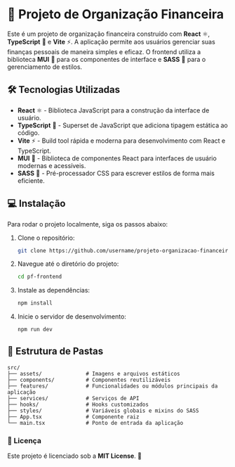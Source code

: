 # 🚀 Projeto de Organização Financeira

Este é um projeto de organização financeira construído com **React** ⚛️, **TypeScript** 📘 e **Vite** ⚡️. A aplicação permite aos usuários gerenciar suas finanças pessoais de maneira simples e eficaz. O frontend utiliza a biblioteca **MUI** 🎨 para os componentes de interface e **SASS** 💅 para o gerenciamento de estilos.

## 🛠️ Tecnologias Utilizadas

- **React** ⚛️ - Biblioteca JavaScript para a construção da interface de usuário.
- **TypeScript** 📘 - Superset de JavaScript que adiciona tipagem estática ao código.
- **Vite** ⚡️ - Build tool rápida e moderna para desenvolvimento com React e TypeScript.
- **MUI** 🎨 - Biblioteca de componentes React para interfaces de usuário modernas e acessíveis.
- **SASS** 💅 - Pré-processador CSS para escrever estilos de forma mais eficiente.

## 💻 Instalação

Para rodar o projeto localmente, siga os passos abaixo:

1.  Clone o repositório:
    ```bash
    git clone https://github.com/username/projeto-organizacao-financeira.git
    ```
2.  Navegue até o diretório do projeto:
    ```bash
    cd pf-frontend
    ```
3.  Instale as dependências:
    ```bash
    npm install
    ```
4.  Inicie o servidor de desenvolvimento:
    ```bash
    npm run dev
    ```

## 📂 Estrutura de Pastas 
    src/
    ├── assets/              # Imagens e arquivos estáticos
    ├── components/          # Componentes reutilizáveis
    ├── features/            # Funcionalidades ou módulos principais da aplicação
    ├── services/            # Serviços de API
    ├── hooks/               # Hooks customizados          
    ├── styles/              # Variáveis globais e mixins do SASS
    ├── App.tsx              # Componente raiz
    └── main.tsx             # Ponto de entrada da aplicação

### 📜 Licença
Este projeto é licenciado sob a **MIT License**. 📝


